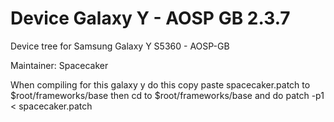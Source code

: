 Device Galaxy Y - AOSP GB 2.3.7
=========================================

Device tree for Samsung Galaxy Y S5360 - AOSP-GB

Maintainer: Spacecaker

When compiling for this galaxy y 
do this 
copy paste spacecaker.patch to $root/frameworks/base
then cd to $root/frameworks/base and do 
patch -p1 < spacecaker.patch
